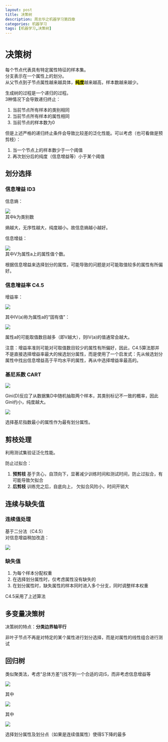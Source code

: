 ```yaml
---
layout: post
title: 决策树
description: 周志华之机器学习第四章
categories: 机器学习
tags: [机器学习,决策树]
---
```

# 决策树

每个节点代表具有特定属性特征的样本集。  
分支表示在一个属性上的划分。  
从父节点到子节点属性越来越具体，<mark>**纯度**</mark>越来越高，样本数越来越少。  

生成树的过程是一个递归的过程。  
3种情况下会导致递归终止：  

1. 当前节点所有样本的类别相同
2. 当前节点所有样本的属性相同
3. 当前节点的样本数为0  

但是上述严格的递归终止条件会导致比较差的泛化性能。可以考虑（也可看做是预剪枝）： 

1. 当一个节点上的样本数少于一个阈值
2. 再次划分后的纯度（信息增益等）小于某个阈值 



## 划分选择  

### 信息增益 ID3

信息熵：  

<img src="http://www.forkosh.com/mathtex.cgi? 
Ent(D) = -\sum_k p(k)ln(p(k))
">  
其中k为类别数

熵越大，无序性越大，纯度越小。故信息熵越小越好。  

信息增益：  

<img src="http://www.forkosh.com/mathtex.cgi? 
Gain(D,a) = Ent(D) - \sum_{v=1}^{V}\frac{|D_v|}{|D|}Ent(D_v)
">  
其中V为属性a上的属性值个数。  

根据信息增益来选择划分的属性，可能导致的问题是对可能取值较多的属性有所偏好。  

### 信息增益率 C4.5  

增益率：  

<img src="http://www.forkosh.com/mathtex.cgi? 
Gain_ratio(D,a) = \frac{Gain(D,a)}{IV(a)}
">  

其中IV(a)称为属性a的“固有值”：  

<img src="http://www.forkosh.com/mathtex.cgi? 
IV(a)=-\sum_{v=1}^{V}\frac{|D^v|}{D}log_2\frac{|D^v|}{|D|}}
">  

属性a的可能取值数目越多（即V越大），则IV(a)的值通常会越大。  

注意：增益率准则可能对可取值数目较少的属性有所偏好，因此，C4.5算法那并不是直接选择增益率最大的候选划分属性，而是使用了一个启发式：先从候选划分属性中找出信息增益高于平均水平的属性，再从中选择增益率最高的。  

### 基尼系数 CART  


<img src="http://www.forkosh.com/mathtex.cgi? 
Gini(D) = \sum_{k=1}^{|\mathcal{Y}|}\sum_{k'\neq k}p_kp_{k'} = 1 - \sum_{k=1}^{|\mathcal{Y}|}p_k^2
">   

Gini(D)反应了从数据集D中随机抽取两个样本，其类别标记不一致的概率，因此Gini约小，纯度越大。  

<img src="http://www.forkosh.com/mathtex.cgi? 
Gini\_index(D, a) = \sum_{v=1}^{V}\frac{|D^v|}{|D|}Gini(D^v)
">  

选择基尼指数最小的属性作为最有划分属性。  

## 剪枝处理  

利用测试集验证泛化性能。

防止过拟合：  

1. **预剪枝** 基于贪心，自顶向下，显著减少训练时间和测试时间，防止过拟合，有可能导致欠拟合
2. **后剪枝** 训练完之后，自底向上， 欠拟合风险小，时间开销大  

## 连续与缺失值  

### 连续值处理  

基于二分法（C4.5）  
对信息增益稍加改造：  

<img src="http://www.forkosh.com/mathtex.cgi? \Large 
Gain(D,a)=\arg\max_{t\in T_a}Gain(D,a,t) = \arg\max_{t\in T_a} Ent(D) - \sum_{\lambda \in \{-,+\}}\frac{|D_t^\lambda|}{|D|}Ent(D_t^\lambda)
">  

### 缺失值

1. 为每个样本分配权重
2. 在选择划分属性时，仅考虑属性没有缺失的
3. 在划分属性时，缺失属性的样本同时进入多个分支，同时调整样本权重

C4.5采用了上述算法

## 多变量决策树  

决策树的特点：**分类边界轴平行**  

非叶子节点不再是对特定的某个属性进行划分选择，而是对属性的线性组合进行测试  

## 回归树

类似聚类法，考虑“总体方差”(找不到一个合适的词)S，而非考虑信息增益等  

<img src="http://www.forkosh.com/mathtex.cgi? 
S = \sum_{c\in leaves(T)}n_cV_c
">  

其中  

<img src="http://www.forkosh.com/mathtex.cgi? 
V_c = \sum_{i\in c}(y_i - m_c)^2
">  

其中  

<img src="http://www.forkosh.com/mathtex.cgi? 
m_c = \frac{1}{n_c}\sum_{i\in c}y_i
">  

选择划分属性及划分点（如果是连续值属性）使得S下降的最多
